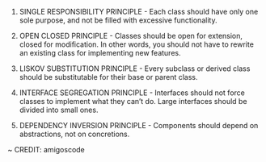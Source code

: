 1. SINGLE RESPONSIBILITY PRINCIPLE - Each class should have only one sole purpose, and not be filled with excessive functionality.

2. OPEN CLOSED PRINCIPLE - Classes should be open for extension, closed for modification. In other words, you should not have to rewrite an existing class for implementing new features.

3. LISKOV SUBSTITUTION PRINCIPLE - Every subclass or derived class should be substitutable for their base or parent class.

4. INTERFACE SEGREGATION PRINCIPLE - Interfaces should not force classes to implement what they can’t do. Large interfaces should be divided into small ones.

5. DEPENDENCY INVERSION PRINCIPLE - Components should depend on abstractions, not on concretions.

~ CREDIT: amigoscode
